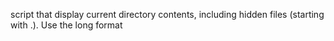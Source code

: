 script that display current directory contents, including hidden files (starting with .). Use the long format
